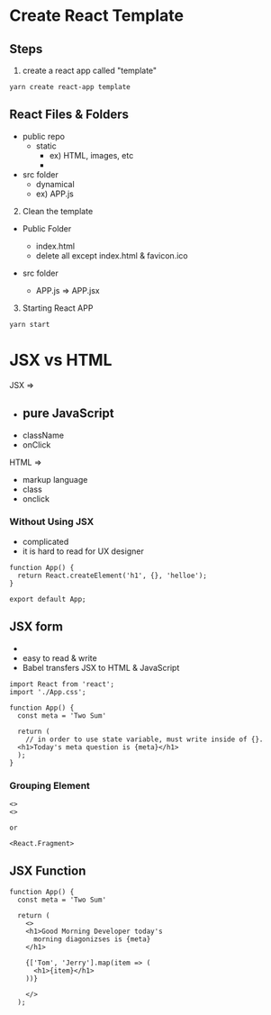 # Create React Template

## Steps

1. create a react app called "template"
```
yarn create react-app template
```

## React Files & Folders
- public repo
  - static
    - ex) HTML, images, etc
    - 
- src folder
  - dynamical
  - ex) APP.js

2. Clean the template
- Public Folder
  - index.html
  - delete all except index.html & favicon.ico
  
- src folder
   - APP.js => APP.jsx


3. Starting React APP
```
yarn start
```



# JSX vs HTML 
JSX => 
- pure JavaScript
  - 
- className
- onClick

HTML => 
- markup language
- class
- onclick

### Without Using JSX

- complicated
- it is hard to read for UX designer

```
function App() {
  return React.createElement('h1', {}, 'helloe');
}

export default App;
```

## JSX form
- 
- easy to read & write
- Babel transfers JSX to HTML & JavaScript 

```
import React from 'react';
import './App.css';

function App() {
  const meta = 'Two Sum'

  return (
    // in order to use state variable, must write inside of {}. 
  <h1>Today's meta question is {meta}</h1>
  );
}
```

### Grouping Element
```
<>
<>

or

<React.Fragment>

```

## JSX Function
```
function App() {
  const meta = 'Two Sum'

  return (
    <>
    <h1>Good Morning Developer today's 
      morning diagonizses is {meta}
    </h1>

    {['Tom', 'Jerry'].map(item => (
      <h1>{item}</h1>
    ))}
    
    </>
  );
```
